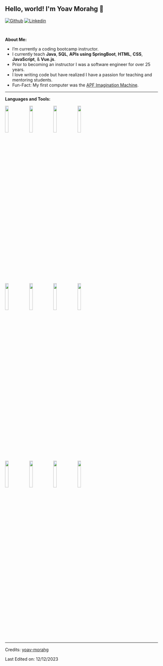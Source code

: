 <!-- ### Hi there 👋 -->

<!--
**yoav-morahg/yoav-morahg** is a ✨ _special_ ✨ repository because its `README.md` (this file) appears on your GitHub profile.

Here are some ideas to get you started:

- 🔭 I’m currently working on ...
- 🌱 I’m currently learning ...
- 👯 I’m looking to collaborate on ...
- 🤔 I’m looking for help with ...
- 💬 Ask me about ...
- 📫 How to reach me: ...
- 😄 Pronouns: ...
- ⚡ Fun fact: ...
-->


<!-- Your title -->
## Hello, world! I'm Yoav Morahg 👋

<!-- Your badges
You can use the website to generate badges: https://shields.io/
-->
[![Github](https://img.shields.io/badge/-Github-000?style=flat&logo=Github&logoColor=white)](https://github.com/yoav-morahg)
[![Linkedin](https://img.shields.io/badge/-LinkedIn-blue?style=flat&logo=Linkedin&logoColor=white)](https://www.linkedin.com/in/yoav-morahg)

&nbsp;

<!-- Talking about you -->
**About Me:**

- I’m currently a coding bootcamp instructor.
- I currently teach __Java__, __SQL__, __APIs using SpringBoot__, __HTML__, __CSS__, __JavaScript__, & __Vue.js__.
- Prior to becoming an instructor I was a software engineer for over 25 years.
- I love writing code but have realized I have a passion for teaching and mentoring students.
- Fun-Fact: My first computer was the [APF Imagination Machine](https://en.wikipedia.org/wiki/APF_Imagination_Machine).

---

**Languages and Tools:**

<p>
  <code><img width="15%" src="https://www.vectorlogo.zone/logos/java/java-horizontal.svg"></code>
  <code><img width="15%" src="https://www.vectorlogo.zone/logos/springio/springio-ar21.svg"></code>
  <code><img width="15%" src="https://www.vectorlogo.zone/logos/postgresql/postgresql-ar21.svg"></code>
  <code><img width="15%" src="https://www.vectorlogo.zone/logos/oracle/oracle-ar21.svg"></code>
  <br>
  <code><img width="15%" src="https://www.vectorlogo.zone/logos/w3_html5/w3_html5-ar21.svg"></code>
  <code><img width="15%" src="https://www.vectorlogo.zone/logos/w3_css/w3_css-ar21.svg"></code>
  <code><img width="15%" src="https://www.vectorlogo.zone/logos/javascript/javascript-ar21.svg"></code>
  <code><img width="15%" src="https://www.vectorlogo.zone/logos/vuejs/vuejs-ar21.svg"></code>
  <br>
  <code><img width="15%" src="https://www.vectorlogo.zone/logos/git-scm/git-scm-ar21.svg"></code>
  <code><img width="15%" src="https://www.vectorlogo.zone/logos/github/github-ar21.svg"></code>
  <code><img width="15%" src="https://www.vectorlogo.zone/logos/gitlab/gitlab-ar21.svg"></code>
  <code><img width="15%" src="https://www.vectorlogo.zone/logos/bitbucket/bitbucket-ar21.svg"></code>

</p>


-----
Credits: [yoav-morahg](https://github.com/yoav-morahg)

Last Edited on: 12/12/2023